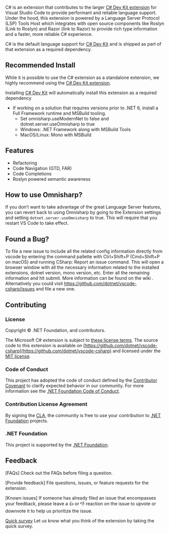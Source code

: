C# is an extension that contributes to the larger [C# Dev Kit extension]() for Visual Studio Code to provide performant and reliable language support. Under the hood, this extension is powered by a Language Server Protocol (LSP) Tools Host which integrates with open source components like Roslyn (Link to Roslyn) and Razor (link to Razor) to provide rich type information and a faster, more reliable C# experience.


C# is the default language support for [C# Dev Kit]() and is shipped as part of that extension as a required dependency.


## Recommended Install
While it is possible to use the C# extension as a standalone extension, we highly recommend using the [C# Dev Kit extension]().

Installing [C# Dev Kit]() will automatically install this extension as a required dependency
* If working on a solution that requires versions prior to .NET 6, install a Full Framework runtime and MSBuild tooling.
  * Set omnisharp.useModernNet to false and dotnet.server.useOmnisharp to true
  * Windows: .NET Framework along with MSBuild Tools 
  * MacOS/Linux: Mono with MSBuild 

## Features
  * Refactoring
  * Code Navigation (GTD, FAR)
  * Code Completions
  * Roslyn powered semantic awareness

## How to use Omnisharp?
If you don’t want to take advantage of the great Language Server features, you can revert back to using Omnisharp by going to the Extension settings and setting `dotnet.server.useOmnisharp` to true. This will require that you restart VS Code to take effect.


## Found a Bug?
To file a new issue to include all the related config information directly from vscode by entering the command pallette with Ctrl+Shift+P (Cmd+Shift+P on macOS) and running CSharp: Report an issue command. This will open a browser window with all the necessary information related to the installed extensions, dotnet version, mono version, etc. Enter all the remaining information and hit submit. More information can be found on the wiki .
Alternatively you could visit https://github.com/dotnet/vscode-csharp/issues  and file a new one.


## Contributing

### License

Copyright © .NET Foundation, and contributors.

The Microsoft C# extension is subject to [these license terms](RuntimeLicenses/license.txt).
The source code to this extension is available on [https://github.com/dotnet/vscode-csharp](https://github.com/dotnet/vscode-csharp) and licensed under the [MIT license](LICENSE.txt).

### Code of Conduct

This project has adopted the code of conduct defined by the [Contributor Covenant](http://contributor-covenant.org/)
to clarify expected behavior in our community.
For more information see the [.NET Foundation Code of Conduct](http://www.dotnetfoundation.org/code-of-conduct).

### Contribution License Agreement

By signing the [CLA](https://cla.dotnetfoundation.org/OmniSharp/omnisharp-roslyn), the community is free to use your contribution to [.NET Foundation](http://www.dotnetfoundation.org) projects.

### .NET Foundation

This project is supported by the [.NET Foundation](http://www.dotnetfoundation.org).

## Feedback

[FAQs]
Check out the FAQs before filing a question.

[Provide feedback]
File questions, issues, or feature requests for the extension.

[Known issues]
If someone has already filed an issue that encompasses your feedback, please leave a 👍 or 👎 reaction on the issue to upvote or downvote it to help us prioritize the issue.

[Quick survey](https://www.research.net/r/8KGJ9V8?o=[o_value]&v=[v_value]&m=[m_value])
Let us know what you think of the extension by taking the quick survey.
